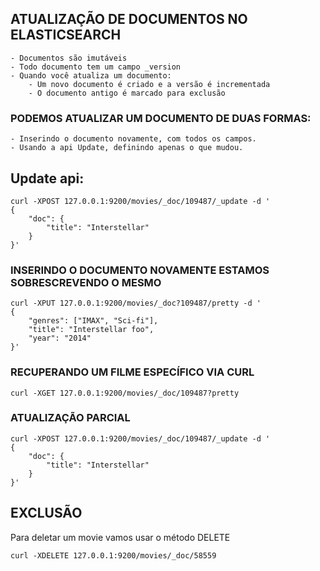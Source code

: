 ## ATUALIZAÇÃO DE DOCUMENTOS NO ELASTICSEARCH

    - Documentos são imutáveis
    - Todo documento tem um campo _version
    - Quando você atualiza um documento:
        - Um novo documento é criado e a versão é incrementada
        - O documento antigo é marcado para exclusão
    
### PODEMOS ATUALIZAR UM DOCUMENTO DE DUAS FORMAS:

    - Inserindo o documento novamente, com todos os campos.
    - Usando a api Update, definindo apenas o que mudou.

## Update api:

    curl -XPOST 127.0.0.1:9200/movies/_doc/109487/_update -d '
    {
        "doc": {
            "title": "Interstellar"
        }
    }'
    
### INSERINDO O DOCUMENTO NOVAMENTE ESTAMOS SOBRESCREVENDO O MESMO

    curl -XPUT 127.0.0.1:9200/movies/_doc?109487/pretty -d '
    {
        "genres": ["IMAX", "Sci-fi"],
        "title": "Interstellar foo",
        "year": "2014"
    }'

### RECUPERANDO UM FILME ESPECÍFICO VIA CURL

    curl -XGET 127.0.0.1:9200/movies/_doc/109487?pretty

### ATUALIZAÇÃO PARCIAL

    curl -XPOST 127.0.0.1:9200/movies/_doc/109487/_update -d '
    {
        "doc": {
            "title": "Interstellar"
        }
    }'

## EXCLUSÃO

Para deletar um movie vamos usar o método DELETE

    curl -XDELETE 127.0.0.1:9200/movies/_doc/58559

